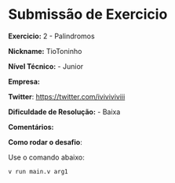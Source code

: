 # Submissão de Exercicio

**Exercicio:** 2 - Palindromos

**Nickname:** TioToninho

**Nível Técnico:** - Junior

**Empresa:**

**Twitter**: https://twitter.com/iviviviviii

**Dificuldade de Resolução:** - Baixa

**Comentários:**

**Como rodar o desafio**: 

Use o comando abaixo: 
```bash
v run main.v arg1
```